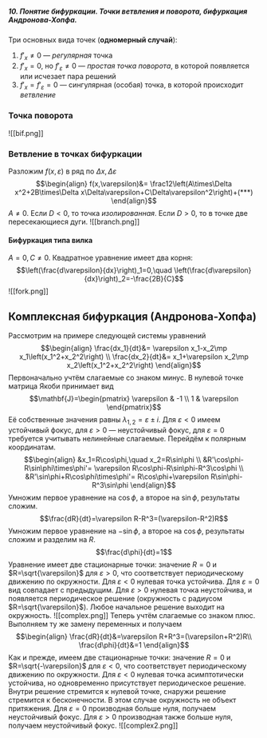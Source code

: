 ##### 10. Понятие бифуркации. Точки ветвления и поворота, бифуркация Андронова-Хопфа.
Три основных вида точек (**одномерный случай**):
1. $f'_x\neq0$ — *регулярная* точка
2. $f'_x=0$, но $f'_\varepsilon\neq0$ — *простая точка поворота*, в которой появляется или исчезает пара решений
3. $f'_x=f'_\varepsilon=0$ — сингулярная (особая) точка, в которой происходит *ветвление*
### Точка поворота
![[bif.png]]
### Ветвление в точках бифуркации
Разложим $f(x,\varepsilon)$ в ряд по $\Delta x,\Delta\varepsilon$
$$\begin{align}
f(x,\varepsilon)&=
\frac12\left(A\times\Delta x^2+2B\times\Delta  x\Delta\varepsilon+C\Delta\varepsilon^2\right)+(***)
\end{align}$$
$A\neq0$. Если $D<0$, то точка *изолированная*. Если $D>0$, то в точке две пересекающиеся дуги.
![[branch.png]]
#### Бифуркация типа вилка
$A=0, C\neq0$. Квадратное уравнение имеет два корня:
$$\left(\frac{d\varepsilon}{dx}\right)_1=0,\quad
\left(\frac{d\varepsilon}{dx}\right)_2=-\frac{2B}{C}$$
![[fork.png]]
## Комплексная бифуркация (Андронова-Хопфа)
Рассмотрим на примере следующей системы уравнений
$$\begin{align}
\frac{dx_1}{dt}&=
\varepsilon x_1-x_2\mp x_1\left(x_1^2+x_2^2\right) \\
\frac{dx_2}{dt}&=
x_1+\varepsilon x_2\mp x_2\left(x_1^2+x_2^2\right)
\end{align}$$
Первоначально учтём слагаемые со знаком минус. В нулевой точке матрица Якоби принимает вид
$$\mathbf{J}=\begin{pmatrix}
\varepsilon & -1 \\
1 & \varepsilon
\end{pmatrix}$$
Её собственные значения равны $\lambda_{1,2}=\varepsilon\pm i$. Для $\varepsilon<0$ имеем устойчивый фокус, для $\varepsilon>0$ — неустойчивый фокус, для $\varepsilon=0$ требуется учитывать нелинейные слагаемые.
Перейдём к полярным координатам.
$$\begin{align}
&x_1=R\cos\phi,\quad x_2=R\sin\phi \\
&R'\cos\phi-R\sin\phi\times\phi'=
\varepsilon R\cos\phi-R\sin\phi-R^3\cos\phi \\
&R'\sin\phi+R\cos\phi\times\phi'=
R\cos\phi+\varepsilon R\sin\phi-R^3\sin\phi
\end{align}$$
Умножим первое уравнение на $\cos\phi$, а второе на $\sin\phi$, результаты сложим.
$$\frac{dR}{dt}=\varepsilon R-R^3=(\varepsilon-R^2)R$$
Умножим первое уравнение на $-\sin\phi$, а второе на $\cos\phi$, результаты сложим и разделим на $R$.
$$\frac{d\phi}{dt}=1$$
Уравнение имеет две стационарные точки: значение $R=0$ и $R=\sqrt{\varepsilon}$ для $\varepsilon>0$, что соответствует периодическому движению по окружности.
Для $\varepsilon<0$ нулевая точка устойчива. Для $\varepsilon=0$ вид совпадает с предыдущим. Для $\varepsilon>0$ нулевая точка неустойчива, и появляется периодическое решение (окружность с радиусом $R=\sqrt{\varepsilon}$). Любое начальное решение выходит на окружность.
![[complex.png]]
Теперь учтём слагаемые со знаком плюс. Выполняем ту же замену переменных и получаем
$$\begin{align}
\frac{dR}{dt}&=\varepsilon R+R^3=(\varepsilon+R^2)R\\
\frac{d\phi}{dt}&=1
\end{align}$$
Как и прежде, имеем две стационарные точки: значение $R=0$ и $R=\sqrt{-\varepsilon}$ для $\varepsilon<0$, что соответствует периодическому движению по окружности.
Для $\varepsilon<0$ нулевая точка асимптотически устойчива, но одновременно присутствует периодическое решение. Внутри решение стремится к нулевой точке, снаружи решение стремится к бесконечности. В этом случае окружность не объект притяжения.
Для $\varepsilon=0$ производная больше нуля, получаем неустойчивый фокус.
Для $\varepsilon>0$ производная также больше нуля, получаем неустойчивый фокус.
![[complex2.png]]